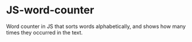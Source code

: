 # JS-word-counter
Word counter in JS that sorts words alphabetically, and shows how many times they occurred in the text. 
